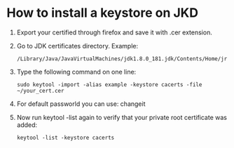 # How to install a keystore on JKD
1. Export your certified through firefox and save it with .cer extension.

2. Go to JDK certificates directory. Example: 
   ```
   /Library/Java/JavaVirtualMachines/jdk1.8.0_181.jdk/Contents/Home/jre/lib/security
   ```

3. Type the following command on one line:

   ```shell
   sudo keytool -import -alias example -keystore cacerts -file ~/your_cert.cer
   ```

  1. For default passworld you can use: changeit

4.  Now run keytool -list again to verify that your private root certificate was added:

     ```shell
     keytool -list -keystore cacerts
     ```
